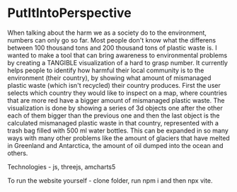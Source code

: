 # PutItIntoPerspective
When talking about the harm we as a society do to the environment, numbers can only go so far. Most people don't know what the differens between 100 thousand tons and 200 thousand tons of plastic waste is. I wanted to make a tool that can bring awareness to environmental problems by creating a TANGIBLE visualization of a hard to grasp number. It currently helps people to identify how harmful their local community is to the environment (their country), by showing what amount of mismanaged plastic waste (which isn't recycled) their country produces. First the user selects which country they would like to inspect on a map, where countries that are more red have a bigger amount of mismanaged plastic waste. The visualization is done by showing a series of 3d objects one after the other each of them bigger than the previous one and then the last object is the calculated mismanaged plastic waste in that country, represented with a trash bag filled with 500 ml water bottles. This can be expanded in so many ways with many other problems like the amount of glaciers that have melted in Greenland and Antarctica, the amount of oil dumped into the ocean and others.

Technologies - js, threejs, amcharts5

To run the website yourself - clone folder, run npm i and then npx vite.
